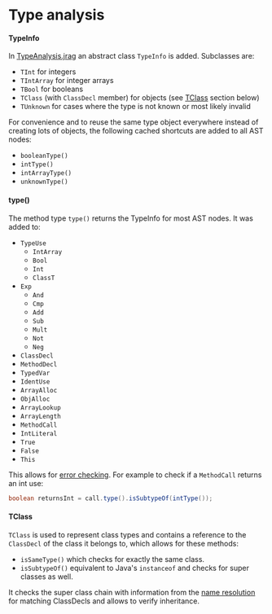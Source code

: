 # Type analysis

#### TypeInfo
In [TypeAnalysis.jrag](/statemachine/TypeAnalysis.jrag) an abstract class `TypeInfo` is added. Subclasses are:
+ `TInt` for integers
+ `TIntArray` for integer arrays
+ `TBool` for booleans
+ `TClass` (with `ClassDecl` member) for objects (see [TClass](#tclass) section below)
+ `TUnknown` for cases where the type is not known or most likely invalid

For convenience and to reuse the same type object everywhere instead of creating lots of objects, the following cached shortcuts are added to all AST nodes:
+ `booleanType()`
+ `intType()`
+ `intArrayType()`
+ `unknownType()`


#### type()
The method type `type()` returns the TypeInfo for most AST nodes. It was added to:
+ `TypeUse`
    + `IntArray`
    + `Bool`
    + `Int`
    + `ClassT`
+ `Exp`
    + `And`
    + `Cmp`
    + `Add`
    + `Sub`
    + `Mult`
    + `Not`
    + `Neg`
+ `ClassDecl`
+ `MethodDecl`
+ `TypedVar`
+ `IdentUse`
+ `ArrayAlloc`
+ `ObjAlloc`
+ `ArrayLookup`
+ `ArrayLength`
+ `MethodCall`
+ `IntLiteral`
+ `True`
+ `False`
+ `This`

This allows for [error checking](/docs/ErrorChecking.md). For example to check if a `MethodCall` returns an int use:
```java
boolean returnsInt = call.type().isSubtypeOf(intType());
```

#### TClass
`TClass` is used to represent class types and contains a reference to the `ClassDecl` of the class it belongs to, which allows for these methods:
+ `isSameType()` which checks for exactly the same class.
+ `isSubtypeOf()` equivalent to Java's `instanceof` and checks for super classes as well.

It checks the super class chain with information from the [name resolution](/docs/NameResolution.md) for matching ClassDecls and allows to verify inheritance.

